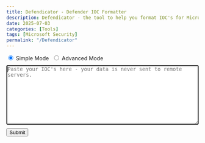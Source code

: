 ```yaml
---
title: Defendicator - Defender IOC Formatter
description: Defendicator - the tool to help you format IOC's for Microsoft Defender XDR on your device.
date: 2025-07-03
categories: [Tools]
tags: [Microsoft Security]
permalink: "/Defendicator"
---
```

<div id=divChooseMode>
    <input type=radio id=btnSimpleMode name="btnChooseMode" value="Simple" checked>
    <label for=btnSimpleMode>Simple Mode </label>
    <input type=radio id=btnAdvMode name="btnChooseMode" value="Advanced" style="margin-left: 10px">
    <label for=btnAdvMode>Advanced Mode </label>
</div>
<div id=divOptions hidden>
    <div id=divOptionsFreetext>
        <label for=txtIndicatorTitle>Indicator Title: </label>
        <input type=text id=txtIndicatorTitle placeholder="Possible Indicator of Compromise Observed" style="width:100%; margin:5px"><br>
        <label for=txtIndicatorDescription>Indicator Description: </label>
        <input type=text id=txtIndicatorDescription placeholder="This indicator was added by another user & may indicate malicious activity." style="width:100%; margin:5px"><br>
        <label for=txtIndicatorRecommendedActions>Recommended Actions: </label>
        <input type=text id=txtIndicatorRecommendedActions placeholder="e.g 'Launch a full AV scan.'" style="width:100%; margin:5px">
        <label for=txtIndicatorRbacGroups>Device Groups: </label>
        <input type=text id=txtIndicatorRbacGroups placeholder="e.g 'Group1,Group2'" style="width:100%; margin:5px">
        <label for=txtIndicatorTechniques>MITRE Techniques: </label>
        <input type=text id=txtIndicatorTechniques placeholder="e.g 'T1566'" style="width:100%; margin:5px">
    </div>
    <div id=divOptionsSelect style="margin:5px">
        <label for=txtIndicatorCategory>Indicator Category: </label>
        <select name=txtIndicatorCategory id=txtIndicatorCategory>
            <option value="Malware" selected="selected">Malware</option>
            <option value="UnwantedSoftware">Unwanted Software</option>
            <option value="Ransomware">Ransomware</option>
            <option value="CommandandControl">Command & Control</option>
            <option value="LateralMovement">Lateral Movement</option>
            <option value="Persistence">Persistence</option>
            <option value="PrivilegeEscalation">Privilege Escalation</option>
            <option value="SuspiciousActivity">Suspicious Activity</option>
            <option value="Exploit">Exploit</option>
            <option value="InitialAccess">Initial Access</option>
            <option value="Execution">Execution</option>
            <option value="Exfiltration">Exfiltration</option>
            <option value="Collection">Collection</option>
            <option value="CredentialAccess">Credential Access</option>
            <option value="DefenseEvasion">Defense Evasion</option>
            <option value="Discovery">Discovery</option>
            <option value="Impact">Impact</option>
        </select>
    </div>
    <div id=divOptionsCheckbox>
        <input type=checkbox id=chkQueryToggle value="1" label="Generate Advanced Hunting queries" checked/>
        <label for="chkQueryToggle">Generate Advanced Hunting queries</label><br>
        <input type=checkbox id=chkUrlConvertToggle value="1" label="Convert URL's to domains" checked/>
        <label for="chkUrlConvertToggle">Convert URL's to domains</label><br>
        <input type=checkbox id=chkAlertsToggle value="1" label="Generate alerts for indicator events" checked/>
        <label for="chkAlertsToggle">Generate alerts for indicator events</label><br>
    </div>
</div>
<div style="margin-top: 10px">
    <textarea id=txtInput name=txtInput rows=10 style="width:100%" required autofocus placeholder="Paste your IOC's here - your data is never sent to remote servers."></textarea>
</div>
<div id=divButtons style="margin-top: 10px">
    <input type=submit id=btnSubmit value=Submit onclick="formatIndicators()">
    <a href={% include site.url %} id=formDownload>
        <input type=submit id=btnDownload value=Save hidden>
    </a>
</div>

<div id=divQueryOutput hidden style="margin:5px">
    <p style="font-size:20px">Advanced Hunting Queries<br></p>
    <textarea id=txtQueryOutput name=txtQueryOutput rows=10 style="width:100%" readonly></textarea>
</div>

<script type="text/javascript" src="/assets/script/Defendicator.js"></script>

<script>
    let objChooseMode = document.getElementById("divChooseMode")
    objChooseMode.addEventListener('change',function(){
        if (document.getElementById("btnAdvMode").checked) {
            console.log("Switching to advanced mode...")
            document.getElementById("divOptions").hidden = false
        } else {
            console.log("Switching to simple mode...")
            document.getElementById("divOptions").hidden = true
        }
    })
</script>